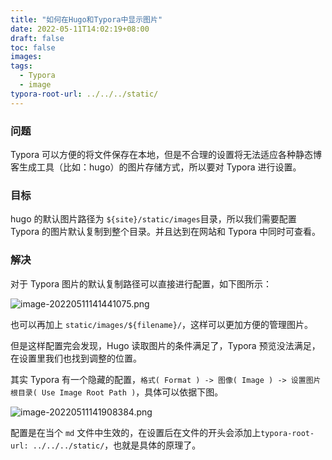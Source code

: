```yaml
---
title: "如何在Hugo和Typora中显示图片"
date: 2022-05-11T14:02:19+08:00
draft: false
toc: false
images:
tags: 
  - Typora
  - image
typora-root-url: ../../../static/
---
```


### 问题

Typora 可以方便的将文件保存在本地，但是不合理的设置将无法适应各种静态博客生成工具（比如：hugo）的图片存储方式，所以要对 Typora 进行设置。

### 目标

hugo 的默认图片路径为 `${site}/static/images`目录，所以我们需要配置 Typora 的图片默认复制到整个目录。并且达到在网站和 Typora 中同时可查看。

### 解决

对于 Typora 图片的默认复制路径可以直接进行配置，如下图所示：

![image-20220511141441075.png](https://lsky.ronin-zc.com/i/2022/08/17/62fc964e34f23.png)

也可以再加上 `static/images/${filename}/`，这样可以更加方便的管理图片。

但是这样配置完会发现，Hugo 读取图片的条件满足了，Typora 预览没法满足，在设置里我们也找到调整的位置。

其实 Typora 有一个隐藏的配置，`格式( Format ) -> 图像( Image ) -> 设置图片根目录( Use Image Root Path )`，具体可以依据下图。

![image-20220511141908384.png](https://lsky.ronin-zc.com/i/2022/08/17/62fc964ec9604.png)

配置是在当个 `md` 文件中生效的，在设置后在文件的开头会添加上`typora-root-url: ../../../static/`，也就是具体的原理了。
